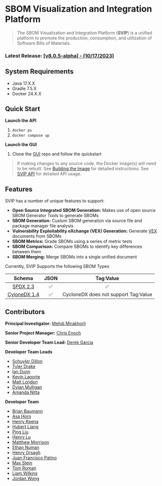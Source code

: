 # SBOM Visualization and Integration Platform
> The SBOM Visualization and Integration Platform (**SVIP**) is a unified platform to promote the 
> production, consumption, and utilization of Software Bills of Materials.

### Latest Release: [[v8.0.5-alpha] - (10/17/2023)](doc/changelog.md)

## System Requirements
- Java 17.X.X
- Gradle 7.5.X
- Docker 24.X.X

## Quick Start

**Launch the API**
1. `docker ps`
2. `docker compose up`

**Launch the GUI**
1. Clone the [GUI](https://github.com/SoftwareDesignLab/svip-ui) repo and follow the quickstart

> If making changes to any source code, the Docker image(s) will need to be rebuilt. See 
> [Building the Image](doc/README.md#building-the-image) for detailed instructions. See 
> [SVIP API](doc/API.md#svip-api) for detailed API usage.

## Features
SVIP has a number of unique features to support:

- **Open Source Integrated SBOM Generation:** Makes use of open source SBOM Generator Tools to generate SBOMs
- **SBOM Generation:** Custom SBOM generation via source file and package manager file analysis
- **Vulnerability Exploitability eXchange (VEX) Generation:** Generate [VEX](https://www.cisa.gov/sites/default/files/2023-01/VEX_Use_Cases_Aprill2022.pdf) documents from SBOMs
- **SBOM Metrics:** Grade SBOMs using a series of metric tests
- **SBOM Comparison:** Compare SBOMs to identify key differences between them
- **SBOM Merging:** Merge SBOMs into a single unified document

Currently, SVIP Supports the following SBOM Types

|                        Schema                        | JSON |              Tag:Value               |
|:----------------------------------------------------:|:----:|:------------------------------------:|
|  [SPDX 2.3](https://spdx.github.io/spdx-spec/v2.3/)  |  ✅   |                  ✅                   |
| [CyloneDX 1.4](https://cyclonedx.org/docs/1.4/json/) |  ✅   | CycloneDX does not support Tag:Value |



## Contributors
**Principal Investigator:** [Mehdi Mirakhorli](mailto:mxmvse@rit.edu)

**Senior Project Manager:** [Chris Enoch](mailto:ctevse@rit.edu)

**Senior Developer Team Lead:** [Derek Garcia](mailto:dlg1206@rit.edu)

**Developer Team Leads**
- [Schuyler Dillon](mailto:sdd4181@rit.edu)
- [Tyler Drake](mailto:txd3634@rit.edu)
- [Ian Dunn](mailto:itd3516@g.rit.edu)
- [Kevin Laporte](mailto:kjl8898@rit.edu)
- [Matt London](mailto:mrl2534@rit.edu)
- [Dylan Mulligan](mailto:dtm5568@rit.edu)
- [Amanda Nitta](mailto:nittaak@hawaii.edu)

**Developer Team**
- [Brian Baumann](mailto:bmb5957@rit.edu)
- [Asa Horn](mailto:aoh9470@rit.edu)
- [Henry Keena](mailto:htk4363@rit.edu)
- [Hubert Liang](mailto:hubertl@hawaii.edu)
- [Ping Liu](mailto:htk4363@rit.edu)
- [Henry Lu](mailto:hyl2415@rit.edu)
- [Matthew Morrison](mailto:msm8275@rit.edu)
- [Ethan Numan](mailto:ehn4602@rit.edu)
- [Henry Orsagh](mailto:hco4630@rit.edu)
- [Juan Francisco Patino](mailto:jfp6815@rit.edu)
- [Max Stein](mailto:mhs8558@rit.edu)
- [Tom Roman](mailto:tfr8811@rit.edu)
- [Liam Wilkins](mailto:ljw1484@rit.edu)
- [Jordan Wong](mailto:jordanw4@hawaii.edu)
